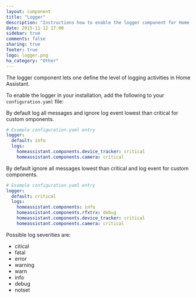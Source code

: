 ```yaml
---
layout: component
title: "Logger"
description: "Instructions how to enable the logger component for Home Assistant."
date: 2015-11-12 17:00
sidebar: true
comments: false
sharing: true
footer: true
logo: logger.png
ha_category: "Other"
---
```


The logger component lets one define the level of logging activities in Home Assistant.

To enable the logger in your installation, add the following to your `configuration.yaml` file:

By default log all messages and ignore log event lowest than critical for custom omponents.

```yaml
# Example configuration.yaml entry
logger:
  default: info
  logs:
    homeassistant.components.device_tracker: critical
    homeassistant.components.camera: critical
```

By default ignore all messages lowest than critical and log event for custom components.

```yaml
# Example configuration.yaml entry
logger:
  default: critical
  logs:
    homeassistant.components: info
    homeassistant.components.rfxtrx: debug
    homeassistant.components.device_tracker: critical
    homeassistant.components.camera: critical
```

Possible log severities are:

- citical
- fatal
- error
- warning
- warn
- info
- debug
- notset
 
